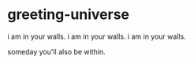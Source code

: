 # greeting-universe
i am in your walls.
i am in your walls.
i am in your walls.

someday you'll also be within.

